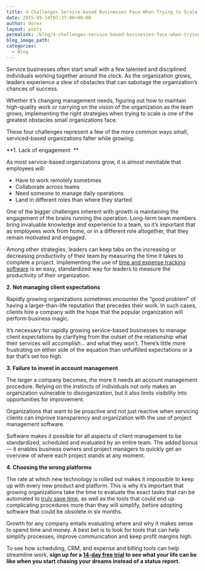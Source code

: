 ```yaml
---
title: 4 Challenges Service-based Businesses Face When Trying to Scale
date: 2015-05-14T07:37:06+00:00
author: Vorex
layout: posts
permalink: /blog/4-challenges-service-based-businesses-face-when-trying-to-scale/
blog_image_path:
categories:
  - Blog
---
```

Service businesses often start small with a few talented and disciplined individuals working together around the clock. As the organization grows, leaders experience a slew of obstacles that can sabotage the organization&#8217;s chances of success.<!--more-->

Whether it&#8217;s changing management needs, figuring out how to maintain high-quality work or carrying on the vision of the organization as the team grows, implementing the right strategies when trying to scale is one of the greatest obstacles small organizations face.

These four challenges represent a few of the more common ways small, serviced-based organizations falter while growing.

**1. Lack of engagement  **

As most service-based organizations grow, it is almost inevitable that employees will:

  * Have to work remotely sometimes
  * Collaborate across teams
  * Need someone to manage daily operations
  * Land in different roles than where they started

One of the bigger challenges inherent with growth is maintaining the engagement of the brains running the operation. Long-term team members bring invaluable knowledge and experience to a team, so it&#8217;s important that as employees work from home, or in a different role altogether, that they remain motivated and engaged.

Among other strategies, leaders can keep tabs on the increasing or decreasing productivity of their team by measuring the time it takes to complete a project. Implementing the use of [time and expense tracking software](http://www.vorex.com/5-time-saving-tools-for-agency-owners/) is an easy, standardized way for leaders to measure the productivity of their organization.

**2. Not managing client expectations**

Rapidly growing organizations sometimes encounter the &#8220;good problem&#8221; of having a larger-than-life reputation that precedes their work. In such cases, clients hire a company with the hope that the popular organization will perform business magic.

It&#8217;s necessary for rapidly growing service-based businesses to manage client expectations by clarifying from the outset of the relationship what their services will accomplish&#8230; and what they won&#8217;t. There&#8217;s little more frustrating on either side of the equation than unfulfilled expectations or a bar that&#8217;s set too high.

**3. Failure to invest in account management**

The larger a company becomes, the more it needs an account management procedure. Relying on the instincts of individuals not only makes an organization vulnerable to disorganization, but it also limits visibility into opportunities for improvement.

Organizations that want to be proactive and not just reactive when servicing clients can improve transparency and organization with the use of project management software.

Software makes it possible for all aspects of client management to be standardized, scheduled and evaluated by an entire team. The added bonus &#8212; it enables business owners and project managers to quickly get an overview of where each project stands at any moment.

**4. Choosing the wrong platforms**

The rate at which new technology is rolled out makes it impossible to keep up with every new product and platform. This is why it&#8217;s important that growing organizations take the time to evaluate the exact tasks that can be automated to [truly save time](http://www.vorex.com/product/), as well as the tools that could end up complicating procedures more than they will simplify, before adopting software that could be obsolete in six months.

Growth for any company entails evaluating where and why it makes sense to spend time and money. A best bet is to look for tools that can help simplify processes, improve communication and keep profit margins high.

To see how scheduling, CRM, and expense and billing tools can help streamline work, **sign up for a <a href="http://www.vorex.com/free-trial/" target="_blank">14-day free trial</a> to see what your life can be like when you start chasing your dreams instead of a status report.**
